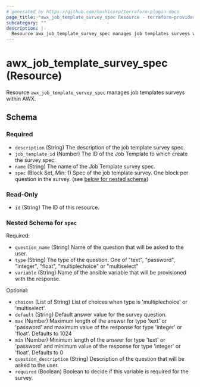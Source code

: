 ```yaml
---
# generated by https://github.com/hashicorp/terraform-plugin-docs
page_title: "awx_job_template_survey_spec Resource - terraform-provider-awx"
subcategory: ""
description: |-
  Resource awx_job_template_survey_spec manages job templates surveys within AWX.
---
```


# awx_job_template_survey_spec (Resource)

Resource `awx_job_template_survey_spec` manages job templates surveys within AWX.



<!-- schema generated by tfplugindocs -->
## Schema

### Required

- `description` (String) The description of the job template survey spec.
- `job_template_id` (Number) The ID of the Job Template to which create the survey spec.
- `name` (String) The name of the Job Template survey spec.
- `spec` (Block Set, Min: 1) Spec of the job template survey. One block per question in the survey. (see [below for nested schema](#nestedblock--spec))

### Read-Only

- `id` (String) The ID of this resource.

<a id="nestedblock--spec"></a>
### Nested Schema for `spec`

Required:

- `question_name` (String) Name of the question that will be asked to the user.
- `type` (String) The type of the question. One of "text", "password", "integer", "float", "multiplechoice" or "multiselect"
- `variable` (String) Name of the ansible variable that will be provisioned with the response.

Optional:

- `choices` (List of String) List of choices when type is 'multiplechoice' or 'multiselect'.
- `default` (String) Default answer value for the survey question.
- `max` (Number) Maximum length of the answer for type 'text' or 'password' and maximum value of the response for type 'integer' or 'float'. Defaults to 1024
- `min` (Number) Minimum length of the answer for type 'text' or 'password' and minimum value of the response for type 'integer' or 'float'. Defaults to 0
- `question_description` (String) Description of the question that will be asked to the user.
- `required` (Boolean) Boolean to decide if this variable is required for the survey.
